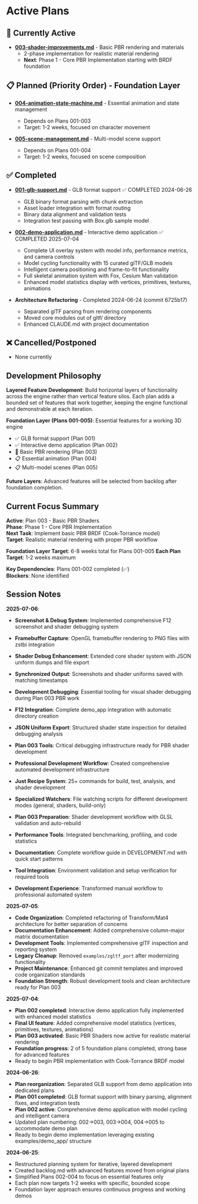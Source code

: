 # Active Plans

## 🔄 Currently Active

- **[003-shader-improvements.md](003-shader-improvements.md)** - Basic PBR rendering and materials
  - 2-phase implementation for realistic material rendering
  - **Next**: Phase 1 - Core PBR Implementation starting with BRDF foundation

## 📋 Planned (Priority Order) - Foundation Layer

- **[004-animation-state-machine.md](004-animation-state-machine.md)** - Essential animation and state management
  - Depends on Plans 001-003
  - Target: 1-2 weeks, focused on character movement

- **[005-scene-management.md](005-scene-management.md)** - Multi-model scene support
  - Depends on Plans 001-004
  - Target: 1-2 weeks, focused on scene composition

## ✅ Completed

- **[001-glb-support.md](001-glb-support.md)** - GLB format support ✅ COMPLETED 2024-06-26
  - GLB binary format parsing with chunk extraction
  - Asset loader integration with format routing
  - Binary data alignment and validation tests
  - Integration test passing with Box.glb sample model

- **[002-demo-application.md](002-demo-application.md)** - Interactive demo application ✅ COMPLETED 2025-07-04
  - Complete UI overlay system with model info, performance metrics, and camera controls
  - Model cycling functionality with 15 curated glTF/GLB models
  - Intelligent camera positioning and frame-to-fit functionality
  - Full skeletal animation system with Fox, Cesium Man validation
  - Enhanced model statistics display with vertices, primitives, textures, animations

- **Architecture Refactoring** - Completed 2024-06-24 (commit 6725b17)
  - Separated glTF parsing from rendering components
  - Moved core modules out of gltf/ directory
  - Enhanced CLAUDE.md with project documentation

## ❌ Cancelled/Postponed

- None currently

## Development Philosophy

**Layered Feature Development**: Build horizontal layers of functionality across the engine rather than vertical feature silos. Each plan adds a bounded set of features that work together, keeping the engine functional and demonstrable at each iteration.

**Foundation Layer (Plans 001-005)**: Essential features for a working 3D engine
- ✅ GLB format support (Plan 001)
- ✅ Interactive demo application (Plan 002)
- 🔄 Basic PBR rendering (Plan 003)
- 📋 Essential animation (Plan 004)
- 📋 Multi-model scenes (Plan 005)

**Future Layers**: Advanced features will be selected from backlog after foundation completion.

## Current Focus Summary

**Active**: Plan 003 - Basic PBR Shaders  
**Phase**: Phase 1 - Core PBR Implementation  
**Next Task**: Implement basic PBR BRDF (Cook-Torrance model)  
**Target**: Realistic material rendering with proper PBR workflow  

**Foundation Layer Target**: 6-8 weeks total for Plans 001-005
**Each Plan Target**: 1-2 weeks maximum

**Key Dependencies**: Plans 001-002 completed (✅)  
**Blockers**: None identified  

## Session Notes

**2025-07-06**: 
- **Screenshot & Debug System**: Implemented comprehensive F12 screenshot and shader debugging system
- **Framebuffer Capture**: OpenGL framebuffer rendering to PNG files with zstbi integration
- **Shader Debug Enhancement**: Extended core shader system with JSON uniform dumps and file export
- **Synchronized Output**: Screenshots and shader uniforms saved with matching timestamps
- **Development Debugging**: Essential tooling for visual shader debugging during Plan 003 PBR work
- **F12 Integration**: Complete demo_app integration with automatic directory creation
- **JSON Uniform Export**: Structured shader state inspection for detailed debugging analysis
- **Plan 003 Tools**: Critical debugging infrastructure ready for PBR shader development

- **Professional Development Workflow**: Created comprehensive automated development infrastructure  
- **Just Recipe System**: 25+ commands for build, test, analysis, and shader development
- **Specialized Watchers**: File watching scripts for different development modes (general, shaders, build-only)
- **Plan 003 Preparation**: Shader development workflow with GLSL validation and auto-rebuild
- **Performance Tools**: Integrated benchmarking, profiling, and code statistics
- **Documentation**: Complete workflow guide in DEVELOPMENT.md with quick start patterns
- **Tool Integration**: Environment validation and setup verification for required tools
- **Development Experience**: Transformed manual workflow to professional automated system

**2025-07-05**: 
- **Code Organization**: Completed refactoring of Transform/Mat4 architecture for better separation of concerns
- **Documentation Enhancement**: Added comprehensive column-major matrix documentation
- **Development Tools**: Implemented comprehensive glTF inspection and reporting system
- **Legacy Cleanup**: Removed `examples/zgltf_port` after modernizing functionality
- **Project Maintenance**: Enhanced git commit templates and improved code organization standards
- **Foundation Strength**: Robust development tools and clean architecture ready for Plan 003

**2025-07-04**: 
- **Plan 002 completed**: Interactive demo application fully implemented with enhanced model statistics
- **Final UI feature**: Added comprehensive model statistics (vertices, primitives, textures, animations)
- **Plan 003 activated**: Basic PBR Shaders now active for realistic material rendering
- **Foundation progress**: 2 of 5 foundation plans completed, strong base for advanced features
- Ready to begin PBR implementation with Cook-Torrance BRDF model

**2024-06-26**: 
- **Plan reorganization**: Separated GLB support from demo application into dedicated plans
- **Plan 001 completed**: GLB format support with binary parsing, alignment fixes, and integration tests
- **Plan 002 active**: Comprehensive demo application with model cycling and intelligent camera
- Updated plan numbering: 002→003, 003→004, 004→005 to accommodate demo plan
- Ready to begin demo implementation leveraging existing examples/demo_app/ structure

**2024-06-25**: 
- Restructured planning system for iterative, layered development
- Created backlog.md with advanced features moved from original plans
- Simplified Plans 002-004 to focus on essential features only
- Each plan now targets 1-2 weeks with specific, bounded scope
- Foundation layer approach ensures continuous progress and working demos
